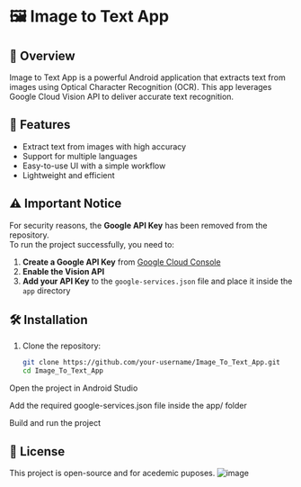 # 🖼️ Image to Text App  

## 📌 Overview  
Image to Text App is a powerful Android application that extracts text from images using Optical Character Recognition (OCR). This app leverages Google Cloud Vision API to deliver accurate text recognition.  

## 🚀 Features  
- Extract text from images with high accuracy  
- Support for multiple languages  
- Easy-to-use UI with a simple workflow  
- Lightweight and efficient  

## ⚠️ Important Notice  
For security reasons, the **Google API Key** has been removed from the repository.  
To run the project successfully, you need to:  
1. **Create a Google API Key** from [Google Cloud Console](https://console.cloud.google.com/)  
2. **Enable the Vision API**  
3. **Add your API Key** to the `google-services.json` file and place it inside the `app` directory  

## 🛠️ Installation  
1. Clone the repository:  
   ```sh
   git clone https://github.com/your-username/Image_To_Text_App.git
   cd Image_To_Text_App
Open the project in Android Studio

Add the required google-services.json file inside the app/ folder

Build and run the project 

## 📜 License
This project is open-source and for acedemic puposes.
![image](https://github.com/user-attachments/assets/90b35144-bb59-4540-9ea4-b8ff2d71916c)



